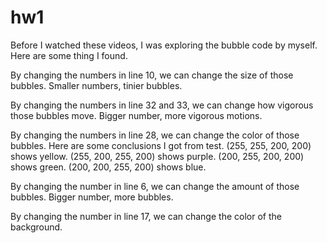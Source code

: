 # hw1

Before I watched these videos, I was exploring the bubble code by myself. Here are some thing I found.

By changing the numbers in line 10, we can change the size of those bubbles. Smaller numbers, tinier bubbles.

By changing the numbers in line 32 and 33, we can change how vigorous those bubbles move. Bigger number, more vigorous motions.

By changing the numbers in line 28, we can change the color of those bubbles. Here are some conclusions I got from test. (255, 255, 200, 200) shows yellow. (255, 200, 255, 200) shows purple. (200, 255, 200, 200) shows green. (200, 200, 255, 200) shows blue.

By changing the number in line 6, we can change the amount of those bubbles. Bigger number, more bubbles.

By changing the number in line 17, we can change the color of the background.
